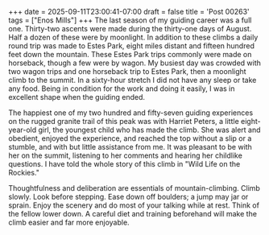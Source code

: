 +++
date = 2025-09-11T23:00:41-07:00
draft = false
title = 'Post 00263'
tags = ["Enos Mills"]
+++
The last season of my guiding career was a full one. Thirty-two ascents were made during the thirty-one days of August. Half a dozen of these were by moonlight. In addition to these climbs a daily round trip was made to Estes Park, eight miles distant and fifteen hundred feet down the mountain. These Estes Park trips commonly were made on horseback, though a few were by wagon. My busiest day was crowded with two wagon trips and one horseback trip to Estes Park, then a moonlight climb to the summit. In a sixty-hour stretch I did not have any sleep or take any food. Being in condition for the work and doing it easily, I was in excellent shape when the guiding ended.

The happiest one of my two hundred and fifty-seven guiding experiences on the rugged granite trail of this peak was with Harriet Peters, a little eight-year-old girl, the youngest child who has made the climb. She was alert and obedient, enjoyed the experience, and reached the top without a slip or a stumble, and with but little assistance from me. It was pleasant to be with her on the summit, listening to her comments and hearing her childlike questions. I have told the whole story of this climb in "Wild Life on the Rockies."

Thoughtfulness and deliberation are essentials of mountain-climbing. Climb slowly. Look before stepping. Ease down off boulders; a jump may jar or sprain. Enjoy the scenery and do most of your talking while at rest. Think of the fellow lower down. A careful diet and training beforehand will make the climb easier and far more enjoyable.

